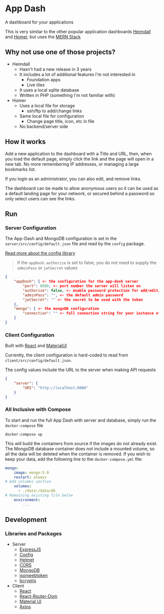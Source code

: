 # App Dash
A dashboard for your applications

This is very similar to the other popular application dashboards [Heimdall](https://heimdall.site/) and [Homer](https://github.com/bastienwirtz/homer), but uses the [MERN Stack](https://www.mongodb.com/mern-stack)


## Why not use one of those projects?

- Heimdall
    - Hasn't had a new release in 3 years
    - It includes a lot of additional features I'm not interested in
        - Foundation apps
        - Live tiles
    - It uses a local sqlite database
    - Written in PHP (something I'm not familiar with)
- Homer
    - Uses a local file for storage
        - ssh/ftp to add/change links
    - Same local file for configuration
        - Change page title, icon, etc in file
    - No backend/server side

## How it works
Add a new application to the dashboard with a Title and URL, then, when you load the default page, simply click the link and the page will open in a new tab. No more remembering IP addresses, or managing a large bookmarks list.

If you login as an administrator, you can also edit, and remove links.

The dashboard can be made to allow anonymous users so it can be used as a default landing page for your network, or secured behind a password so only select users can see the links.

## Run

### Server Configuration
The App-Dash and MongoDB configuration is set in the `server/src/config/default.json` file and read by the `config` package. 

[Read more about the config library](https://github.com/lorenwest/node-config#readme)

> If the `appDash.authorize` is set to false, you do not need to supply the `adminPass` or `jwtSecret` values

```json
{
    "appDash": { <- the configuration for the app-dash server
        "port": 8080, <- port number the server will listen on
        "authorize": false, <- enable password protection for add/edit/delete
        "adminPass": "", <- the default admin password
        "jwtSecret": "" <- the secret to be used with the token
    },
    "mongo": { <- the mongoDB configuration
        "connection": "" <- full connection string for your instance of MongoDB
    }
}
```

### Client Configuration
Built with [React](https://reactjs.org/) and [MaterialUI](https://mui.com/)

Currently, the client configuration is hard-coded to read from `client/src/config/default.json`.

The config values include the URL to the server when making API requests

```json
{
    "server": {
        "URI": "http://localhost:8080"
    }
}
```

### All Inclusive with Compose
To start and run the full App Dash with server and database, simply run the `docker-compose` file

```shell
docker-compose up
```

This will build the containers from source if the images do not already exist. The MongoDB database container does not include a mounted volume, so all the data will be deleted when the container is removed. If you wish to keep your data, add the following line to the `docker-compose.yml` file:

```yaml
mongo:
    image: mongo:5.0
    restart: always
# Add volumes section
    volumes:
      - ./data:/data/db
# Remaining existing file below
    environment:
        ...
```

## Development

### Libraries and Packages
- Server
    - [ExpressJS](http://expressjs.com/)
    - [Config](https://github.com/lorenwest/node-config#readme)
    - [Helmet](https://helmetjs.github.io/)
    - [CORS](https://github.com/expressjs/cors)
    - [MongoDB](https://mongodb.github.io/node-mongodb-native/)
    - [jsonwebtoken](https://github.com/auth0/node-jsonwebtoken#readme)
    - [bcryptjs](https://github.com/dcodeIO/bcrypt.js#readme)
- Client
    - [React](https://reactjs.org/)
    - [React-Router-Dom](https://reactrouter.com/web/guides/quick-start)
    - [Material UI](https://mui.com/)
    - [Axios](https://axios-http.com/)